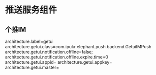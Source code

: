 # 推送服务组件

## 个推IM
architecture.label=getui
architecture.getui.class=com.ipukr.elephant.push.backend.GetuiIMPush
architecture.getui.notification.offline=false;
architecture.getui.notification.offline.expire.time=0
architecture.getui.appid=
architecture.getui.appkey=
architecture.getui.master=

